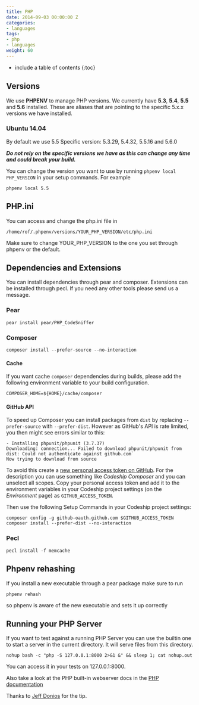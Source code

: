 ```yaml
---
title: PHP
date: 2014-09-03 00:00:00 Z
categories:
- languages
tags:
- php
- languages
weight: 60
---
```


* include a table of contents
{:toc}

## Versions
We use **PHPENV** to manage PHP versions. We currently have **5.3**, **5.4**, **5.5** and **5.6** installed.
These are aliases that are pointing to the specific 5.x.x versions we have installed.

### Ubuntu 14.04
By default we use 5.5
Specific version: 5.3.29, 5.4.32, 5.5.16 and 5.6.0

***Do not rely on the specific versions we have as this can change any time and could break your build.***

You can change the version you want to use by running `phpenv local PHP_VERSION` in your setup commands.
For example

```shell
phpenv local 5.5
```

## PHP.ini

You can access and change the php.ini file in

```shell
/home/rof/.phpenv/versions/YOUR_PHP_VERSION/etc/php.ini
```

Make sure to change YOUR_PHP_VERSION to the one you set through phpenv or the default.

## Dependencies and Extensions

You can install dependencies through pear and composer. Extensions can be installed through pecl. If you need any other tools please send us a message.

### Pear

```shell
pear install pear/PHP_CodeSniffer
```

### Composer

```shell
composer install --prefer-source --no-interaction
```

#### Cache

If you want cache `composer` dependencies during builds, please add the following environment variable to your build configuration.

```shell
COMPOSER_HOME=${HOME}/cache/composer
```

#### GitHub API

To speed up Composer you can install packages from `dist` by replacing `--prefer-source` with `--prefer-dist`. However as GitHub's API is rate limited, you then might see errors similar to this:

```shell
- Installing phpunit/phpunit (3.7.37)
Downloading: connection... Failed to download phpunit/phpunit from dist: Could not authenticate against github.com`
Now trying to download from source
```

To avoid this create a [new personal access token on GitHub](https://github.com/settings/tokens/new). For the description you can use something like _Codeship Composer_ and you can unselect all scopes. Copy your personal access token and add it to the environment variables in your Codeship project settings (on the _Environment_ page) as `GITHUB_ACCESS_TOKEN`.

Then use the following Setup Commands in your Codeship project settings:

```shell
composer config -g github-oauth.github.com $GITHUB_ACCESS_TOKEN
composer install --prefer-dist --no-interaction
```

### Pecl

```shell
pecl install -f memcache
```

## Phpenv rehashing
If you install a new executable through a pear package make sure to run

```shell
phpenv rehash
```

so phpenv is aware of the new executable and sets it up correctly

## Running your PHP Server

If you want to test against a running PHP Server you can use the builtin one to
start a server in the current directory. It will serve files from this directory.

```shell
nohup bash -c "php -S 127.0.0.1:8000 2>&1 &" && sleep 1; cat nohup.out
```

You can access it in your tests on 127.0.0.1:8000.

Also take a look at the PHP built-in webserver docs in the
[PHP documentation](http://www.php.net/manual/en/features.commandline.webserver.php)

Thanks to [Jeff Donios](https://github.com/doniosjm) for the tip.

